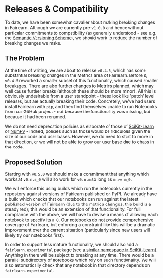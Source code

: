 # Releases & Compatibility

To date, we have been somewhat cavalier about making breaking changes in Fairlearn.
Although we are currently pre-`v1.0.0` and hence without particular commitments to compatibility (as generally understood - see e.g. the [Semantic Versioning Scheme](https://semver.org/)), we should work to reduce the number of breaking changes we make.

## The Problem

At the time of writing, we are about to release `v0.4.6`, which has some substantial breaking changes in the Metrics area of Fairlearn.
Before it, `v0.4.5` reworked a smaller subset of this functionality, which caused smaller breakages.
There are also further changes to Metrics planned, which may well cause further breaks (although these should be more minor).
All this is obviously undesirable from a user standpoint - these look like 'patch' level releases, but are actually breaking their code.
Concretely, we've had users install Fairlearn with `pip`, and then find themselves unable to run Notebooks from our GitHub project - not because the functionality was missing, but because it had been renamed.

We do not need deprecation policies as elaborate of those of [SciKit-Learn](https://numpy.org/neps/nep-0023-backwards-compatibility.html) or [NumPy](https://numpy.org/neps/nep-0023-backwards-compatibility.html) - indeed, policies such as those would be ridiculous given the size of our code and user bases.
However, we do need to start to move in that direction, or we will not be able to grow our user base due to chaos in the code.

## Proposed Solution

Starting with `v0.5.0` we should make a commitment that anything which works at `v0.n.m_0` will also work for `v0.n.m` so long as `m >= m_0`.

We will enforce this using builds which run the notebooks currently in the repository against versions of Fairlearn published on PyPI.
We already have a build which checks that our notebooks can run against the latest published version of Fairlearn (due to the metrics changes, this build is a steady red); this would be an extension of that functionality.
For full compliance with the above, we will have to devise a means of allowing each notebook to specify its `m_0`.
Our notebooks do not provide comprehensive coverage of Fairlearn, but enforcing a constraint like this will be a dramatic improvement over the current situation (particularly since new users will likely try our notebooks first).

In order to support less mature functionality, we should also add a `fairlearn.experimental` package (see [a similar namespace in SciKit-Learn](https://scikit-learn.org/stable/modules/classes.html#module-sklearn.experimental)).
Anything in there will be subject to breaking at any time.
There would be a parallel subdirectory of notebooks which rely on such functionality.
We will also automatically check that any notebook in that directory depends on `fairlearn.experimental`.